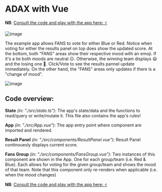 # ADAX with Vue 

**NB**: [Consult the code and play with the app here: ⚡️](https://stackblitz.com/~/github.com/MirjamElad/Adax-Vue-Exp_0)

![image](https://github.com/user-attachments/assets/1639cfdc-9808-45de-8737-502efd01f2d1)

The example app allows FANS to vote for either Blue or Red. Notice when voting for either the results panel on top does show the updated score. At the bottom, both "FANS" areas show their respective mood with an emoji. If it's a tie both moods are neutral 😐. Otherwise, the winning team displays 😃 and the losing one 🤬. Click/Vote to see the results pannel update immediately. On the other hand, the "FANS" areas only updates if there is a "change of mood".

![image](https://github.com/user-attachments/assets/e9187244-7396-4d6b-94fa-fc7b2cea9142)


## Code overview:

**State** _(in: "./src/state.ts")_: The app's state/data and the functions to read/query or write/mutate it. This file also contains the app's rules!

**App** _(in: "./src/App.vue")_: The app entry point where component are imported and rendered.

**Result Panel** _(in: "./src/components/ResultPanel.vue")_: Result Panel continouesly displays current score.

**Fans Group** _(in: "./src/components/FansGroup.vue")_: Two instances of this component are shown in the App. One for each group/team (i.e. Red & Blue). Each allows for voting for the given group/team and shows the mood of that team. Note that this component only re-renders when applicable (i.e. when the mood changes) 

**NB**: [Consult the code and play with the app here: ⚡️](https://stackblitz.com/~/github.com/MirjamElad/Adax-Vue-Exp_0)
